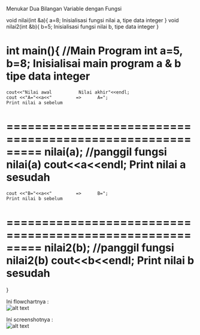 Menukar Dua Bilangan Variable dengan Fungsi

void nilai(int &a){
    a=8;            Inisialisasi fungsi nilai a, tipe data integer
}
void nilai2(int &b){
    b=5;            Inisialisasi fungsi nilai b, tipe data integer
}

int main(){     //Main Program
    int a=5, b=8;
    Inisialisai main program
    a & b tipe data integer
=========================================================
    cout<<"Nilai awal          Nilai akhir"<<endl;
    cout <<"A="<<a<<"         =>      A=";
    Print nilai a sebelum
=========================================================
    nilai(a);       //panggil fungsi nilai(a)
    cout<<a<<endl;
    Print nilai a sesudah
=========================================================
    cout <<"B="<<a<<"         =>      B=";
    Print nilai b sebelum
=========================================================
    nilai2(b);      //panggil fungsi nilai2(b)
    cout<<b<<endl;
    Print nilai b sesudah
=========================================================


}

Ini flowchartnya : <br/>
![alt text](https://raw.githubusercontent.com/arkyana/Praktikum7/master/soal1/img/1.png)

Ini screenshotnya : <br/>
![alt text](https://raw.githubusercontent.com/arkyana/Praktikum7/master/soal1/img/ss1.png)